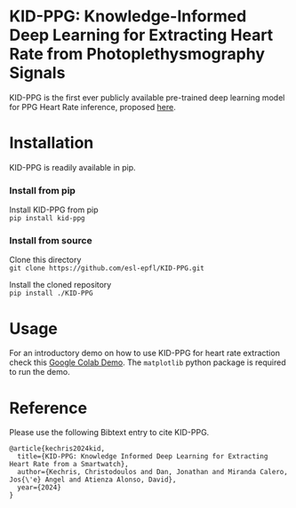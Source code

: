 # KID-PPG: Knowledge-Informed Deep Learning for Extracting Heart Rate from Photoplethysmography Signals 

KID-PPG is the first ever publicly available pre-trained deep learning model for PPG Heart Rate inference, proposed [here](https://infoscience.epfl.ch/record/310896?ln=en&v=pdf).

# Installation
KID-PPG is readily available in pip. 

### Install from pip
Install KID-PPG from pip \
`pip install kid-ppg`

### Install from source
Clone this directory \
`git clone https://github.com/esl-epfl/KID-PPG.git`

Install the cloned repository \
`pip install ./KID-PPG`

# Usage

For an introductory demo on how to use KID-PPG for heart rate extraction check this [Google Colab Demo](https://colab.research.google.com/drive/1I7lP_elVuzf3sn2Tlm0QsgarUR0_9z-l?usp=share_link). The ```matplotlib``` python package is
required to run the demo.

# Reference

Please use the following Bibtext entry to cite KID-PPG.

```
@article{kechris2024kid,
  title={KID-PPG: Knowledge Informed Deep Learning for Extracting Heart Rate from a Smartwatch},
  author={Kechris, Christodoulos and Dan, Jonathan and Miranda Calero, Jos{\'e} Angel and Atienza Alonso, David},
  year={2024}
}
```